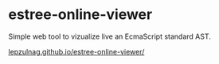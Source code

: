 # estree-online-viewer
Simple web tool to vizualize live an EcmaScript standard AST.

[lepzulnag.github.io/estree-online-viewer/](lepzulnag.github.io/estree-online-viewer/)
